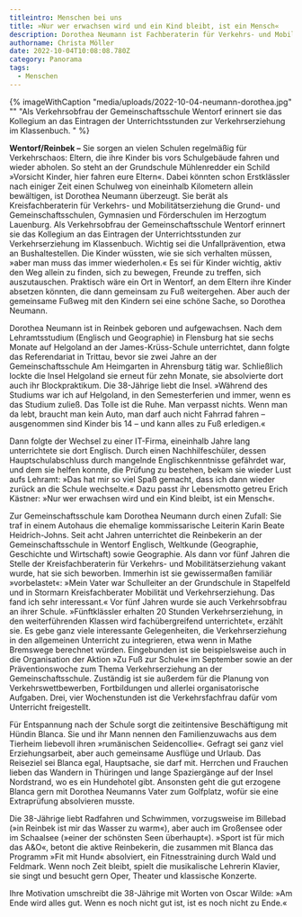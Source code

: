 ```yaml
---
titleintro: Menschen bei uns
title: »Nur wer erwachsen wird und ein Kind bleibt, ist ein Mensch«
description: Dorothea Neumann ist Fachberaterin für Verkehrs- und Mobilitätserziehung
authorname: Christa Möller
date: 2022-10-04T10:08:08.780Z
category: Panorama
tags:
  - Menschen
---
```

{% imageWithCaption "media/uploads/2022-10-04-neumann-dorothea.jpg" "" "Als Verkehrsobfrau der Gemeinschaftsschule Wentorf erinnert sie das Kollegium an das Eintragen der Unterrichtsstunden zur Verkehrserziehung im Klassenbuch.      " %}



**Wentorf/Reinbek –** Sie sorgen an vielen Schulen regelmäßig für Verkehrschaos: Eltern, die ihre Kinder bis vors Schulgebäude fahren und wieder abholen. So steht an der Grundschule Mühlenredder ein Schild »Vorsicht Kinder, hier fahren eure Eltern«. Dabei könnten schon Erstklässler nach einiger Zeit einen Schulweg von eineinhalb Kilometern allein bewältigen, ist Dorothea Neumann überzeugt. Sie berät als Kreisfachberaterin für Verkehrs- und Mobilitätserziehung die Grund- und Gemeinschaftsschulen, Gymnasien und Förderschulen im Herzogtum Lauenburg. Als Verkehrsobfrau der Gemeinschaftsschule Wentorf erinnert sie das Kollegium an das Eintragen der Unterrichtsstunden zur Verkehrserziehung im Klassenbuch. Wichtig sei die Unfallprävention, etwa an Bushaltestellen. Die Kinder wüssten, wie sie sich verhalten müssen, »aber man muss das immer wiederholen.« Es sei für Kinder wichtig, aktiv den Weg allein zu finden, sich zu bewegen, Freunde zu treffen, sich auszutauschen. Praktisch wäre ein Ort in Wentorf, an dem Eltern ihre Kinder absetzen könnten, die dann gemeinsam zu Fuß weitergehen. Aber auch der gemeinsame Fußweg mit den Kindern sei eine schöne Sache, so Dorothea Neumann. 

Dorothea Neumann ist in Reinbek geboren und aufgewachsen. Nach dem Lehramtsstudium (Englisch und Geographie) in Flensburg hat sie sechs Monate auf Helgoland an der James-Krüss-Schule unterrichtet, dann folgte das Referendariat in Trittau, bevor sie zwei Jahre an der Gemeinschaftsschule Am Heimgarten in Ahrensburg tätig war. Schließlich lockte die Insel Helgoland sie erneut für zehn Monate, sie absolvierte dort auch ihr Blockpraktikum. Die 38-Jährige liebt die Insel. »Während des Studiums war ich auf Helgoland, in den Semesterferien und immer, wenn es das Studium zuließ. Das Tolle ist die Ruhe. Man verpasst nichts. Wenn man da lebt, braucht man kein Auto, man darf auch nicht Fahrrad fahren – ausgenommen sind Kinder bis 14 – und kann alles zu Fuß erledigen.« 

Dann folgte der Wechsel zu einer IT-Firma, eineinhalb Jahre lang unterrichtete sie dort Englisch. Durch einen Nachhilfeschüler, dessen Hauptschulabschluss durch mangelnde Englischkenntnisse gefährdet war, und dem sie helfen konnte, die Prüfung zu bestehen, bekam sie wieder Lust aufs Lehramt: »Das hat mir so viel Spaß gemacht, dass ich dann wieder zurück an die Schule wechselte.« Dazu passt ihr Lebensmotto getreu Erich Kästner: »Nur wer erwachsen wird und ein Kind bleibt, ist ein Mensch«. 

Zur Gemeinschaftsschule kam Dorothea Neumann durch einen Zufall: Sie traf in einem Autohaus die ehemalige kommissarische Leiterin Karin Beate Heidrich-Johns. Seit acht Jahren unterrichtet die Reinbekerin an der Gemeinschaftsschule in Wentorf Englisch, Weltkunde (Geographie, Geschichte und Wirtschaft) sowie Geographie. Als dann vor fünf Jahren die Stelle der Kreisfachberaterin für Verkehrs- und Mobilitätserziehung vakant wurde, hat sie sich beworben. Immerhin ist sie gewissermaßen familiär »vorbelastet«: »Mein Vater war Schulleiter an der Grundschule in Stapelfeld und in Stormarn Kreisfachberater Mobilität und Verkehrserziehung. Das fand ich sehr interessant.« Vor fünf Jahren wurde sie auch Verkehrsobfrau an ihrer Schule. »Fünftklässler erhalten 20 Stunden Verkehrserziehung, in den weiterführenden Klassen wird fachübergreifend unterrichtet«, erzählt sie. Es gebe ganz viele interessante Gelegenheiten, die Verkehrserziehung in den allgemeinen Unterricht zu integrieren, etwa wenn in Mathe Bremswege berechnet würden. Eingebunden ist sie beispielsweise auch in die Organisation der Aktion »Zu Fuß zur Schule« im September sowie an der Präventionswoche zum Thema Verkehrserziehung an der Gemeinschaftsschule. Zuständig ist sie außerdem für die Planung von Verkehrswettbewerben, Fortbildungen und allerlei organisatorische Aufgaben. Drei, vier Wochenstunden ist die Verkehrsfachfrau dafür vom Unterricht freigestellt.

Für Entspannung nach der Schule sorgt die zeitintensive Beschäftigung mit Hündin Blanca. Sie und ihr Mann nennen den Familienzuwachs aus dem Tierheim liebevoll ihren »rumänischen Seidencollie«. Gefragt sei ganz viel Erziehungsarbeit, aber auch gemeinsame Ausflüge und Urlaub. Das Reiseziel sei Blanca egal, Hauptsache, sie darf mit. Herrchen und Frauchen lieben das Wandern in Thüringen und lange Spaziergänge auf der Insel Nordstrand, wo es ein Hundehotel gibt. Ansonsten geht die gut erzogene Blanca gern mit Dorothea Neumanns Vater zum Golfplatz, wofür sie eine Extraprüfung absolvieren musste. 

Die 38-Jährige liebt Radfahren und Schwimmen, vorzugsweise im Billebad (»in Reinbek ist mir das Wasser zu warm«), aber auch im Großensee oder im Schaalsee (»einer der schönsten Seen überhaupt«). »Sport ist für mich das A&O«, betont die aktive Reinbekerin, die zusammen mit Blanca das Programm »Fit mit Hund« absolviert, ein Fitnesstraining durch Wald und Feldmark. Wenn noch Zeit bleibt, spielt die musikalische Lehrerin Klavier, sie singt und besucht gern Oper, Theater und klassische Konzerte. 

Ihre Motivation umschreibt die 38-Jährige mit Worten von Oscar Wilde: »Am Ende wird alles gut. Wenn es noch nicht gut ist, ist es noch nicht zu Ende.«